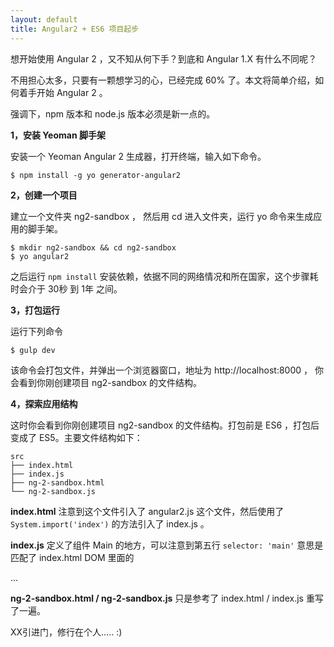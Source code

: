 ```yaml
---
layout: default
title: Angular2 + ES6 项目起步
---
```


想开始使用 Angular 2 ，又不知从何下手？到底和 Angular 1.X 有什么不同呢？

不用担心太多，只要有一颗想学习的心，已经完成 60% 了。本文将简单介绍，如何着手开始 Angular 2 。

强调下，npm 版本和 node.js 版本必须是新一点的。

__1，安装 Yeoman 脚手架__

安装一个 Yeoman Angular 2 生成器，打开终端，输入如下命令。

    $ npm install -g yo generator-angular2

__2，创建一个项目__

建立一个文件夹 ng2-sandbox ， 然后用 cd 进入文件夹，运行 yo 命令来生成应用的脚手架。

    $ mkdir ng2-sandbox && cd ng2-sandbox
    $ yo angular2

之后运行 `npm install` 安装依赖，依据不同的网络情况和所在国家，这个步骤耗时会介于 30秒 到 1年 之间。

__3，打包运行__

运行下列命令

    $ gulp dev

该命令会打包文件，并弹出一个浏览器窗口，地址为 http://localhost:8000 ， 你会看到你刚创建项目 ng2-sandbox 的文件结构。

__4，探索应用结构__

这时你会看到你刚创建项目 ng2-sandbox 的文件结构。打包前是 ES6 ，打包后变成了 ES5。主要文件结构如下：

    src
    ├── index.html
    ├── index.js
    ├── ng-2-sandbox.html
    └── ng-2-sandbox.js

__index.html__
注意到这个文件引入了 angular2.js 这个文件，然后使用了 `System.import('index')` 的方法引入了 index.js 。

__index.js__
定义了组件 Main 的地方，可以注意到第五行 `selector: 'main'` 意思是匹配了 index.html DOM 里面的 <main>...</main>

__ng-2-sandbox.html / ng-2-sandbox.js__
只是参考了 index.html / index.js 重写了一遍。

XX引进门，修行在个人….. :)
